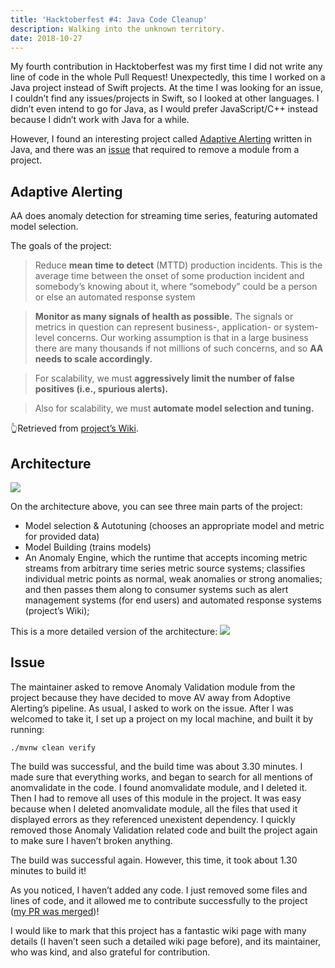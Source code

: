 ```yaml
---
title: 'Hacktoberfest #4: Java Code Cleanup'
description: Walking into the unknown territory.
date: 2018-10-27
---
```


My fourth contribution in Hacktoberfest was my first time I did not write any line of code in the whole Pull Request! Unexpectedly, this time I worked on a Java project instead of Swift projects. At the time I was looking for an issue, I couldn’t find any issues/projects in Swift, so I looked at other languages. I didn’t even intend to go for Java, as I would prefer JavaScript/C++ instead because I didn’t work with Java for a while.

However, I found an interesting project called <a href="https://github.com/ExpediaDotCom/adaptive-alerting" target="_blank" rel="noopener noreferrer">Adaptive Alerting</a> written in Java, and there was an <a href="https://github.com/ExpediaDotCom/adaptive-alerting/issues/235" target="_blank" rel="noopener noreferrer">issue</a> that required to remove a module from a project.

## Adaptive Alerting

AA does anomaly detection for streaming time series, featuring automated model selection.

The goals of the project:

> Reduce **mean time to detect** (MTTD) production incidents. This is the average time between the onset of some production incident and somebody’s knowing about it, where “somebody” could be a person or else an automated response system

> **Monitor as many signals of health as possible.** The signals or metrics in question can represent business-, application- or system-level concerns. Our working assumption is that in a large business there are many thousands if not millions of such concerns, and so **AA needs to scale accordingly.**

> For scalability, we must **aggressively limit the number of false positives (i.e., spurious alerts).**

> Also for scalability, we must **automate model selection and tuning.**

👆Retrieved from <a href="https://github.com/ExpediaDotCom/adaptive-alerting/wiki" target="_blank" rel="noopener noreferrer">project’s Wiki</a>.

## Architecture

<img src="https://i.imgur.com/AFSoTpm.png" />

On the architecture above, you can see three main parts of the project:

- Model selection & Autotuning (chooses an appropriate model and metric for provided data)
- Model Building (trains models)
- An Anomaly Engine, which the runtime that accepts incoming metric streams from arbitrary time series metric source systems; classifies individual metric points as normal, weak anomalies or strong anomalies; and then passes them along to consumer systems such as alert management systems (for end users) and automated response systems (project’s Wiki);

This is a more detailed version of the architecture:
<img src="https://i.imgur.com/1ui8RY6.png" />

## Issue

The maintainer asked to remove Anomaly Validation module from the project because they have decided to move AV away from Adoptive Alerting’s pipeline. As usual, I asked to work on the issue. After I was welcomed to take it, I set up a project on my local machine, and built it by running:

```shell
./mvnw clean verify
```

The build was successful, and the build time was about 3.30 minutes. I made sure that everything works, and began to search for all mentions of anomvalidate in the code. I found anomvalidate module, and I deleted it. Then I had to remove all uses of this module in the project. It was easy because when I deleted anomvalidate module, all the files that used it displayed errors as they referenced unexistent dependency. I quickly removed those Anomaly Validation related code and built the project again to make sure I haven’t broken anything.

The build was successful again. However, this time, it took about 1.30 minutes to build it!

As you noticed, I haven’t added any code. I just removed some files and lines of code, and it allowed me to contribute successfully to the project (<a href="https://github.com/ExpediaDotCom/adaptive-alerting/pull/237" target="_blank" rel="noopener noreferrer">my PR was merged</a>)!

I would like to mark that this project has a fantastic wiki page with many details (I haven’t seen such a detailed wiki page before), and its maintainer, who was kind, and also grateful for contribution.
